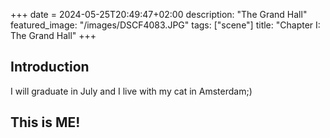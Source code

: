 +++
date = 2024-05-25T20:49:47+02:00
description: "The Grand Hall"
featured_image: "/images/DSCF4083.JPG"
tags: ["scene"]
title: "Chapter I: The Grand Hall"
+++
## Introduction

I will graduate in July and I live with my cat in Amsterdam;)

## This is ME!
